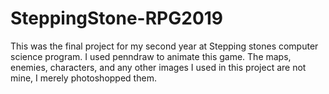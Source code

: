 # SteppingStone-RPG2019
This was the final project for my second year at Stepping stones computer science program.
I used penndraw to animate this game.
The maps, enemies, characters, and any other images I used in this project are not mine, I merely photoshopped them.
